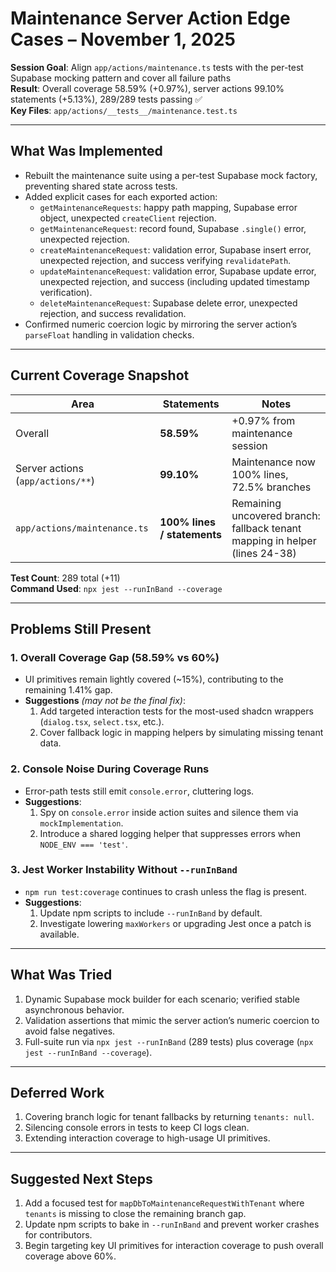 # Maintenance Server Action Edge Cases – November 1, 2025

**Session Goal**: Align `app/actions/maintenance.ts` tests with the per-test Supabase mocking pattern and cover all failure paths  
**Result**: Overall coverage 58.59% (+0.97%), server actions 99.10% statements (+5.13%), 289/289 tests passing ✅  
**Key Files**: `app/actions/__tests__/maintenance.test.ts`

---

## What Was Implemented

- Rebuilt the maintenance suite using a per-test Supabase mock factory, preventing shared state across tests.
- Added explicit cases for each exported action:
  - `getMaintenanceRequests`: happy path mapping, Supabase error object, unexpected `createClient` rejection.
  - `getMaintenanceRequest`: record found, Supabase `.single()` error, unexpected rejection.
  - `createMaintenanceRequest`: validation error, Supabase insert error, unexpected rejection, and success verifying `revalidatePath`.
  - `updateMaintenanceRequest`: validation error, Supabase update error, unexpected rejection, and success (including updated timestamp verification).
  - `deleteMaintenanceRequest`: Supabase delete error, unexpected rejection, and success revalidation.
- Confirmed numeric coercion logic by mirroring the server action’s `parseFloat` handling in validation checks.

---

## Current Coverage Snapshot

| Area | Statements | Notes |
|------|------------|-------|
| Overall | **58.59%** | +0.97% from maintenance session |
| Server actions (`app/actions/**`) | **99.10%** | Maintenance now 100% lines, 72.5% branches |
| `app/actions/maintenance.ts` | **100% lines / statements** | Remaining uncovered branch: fallback tenant mapping in helper (lines 24-38) |

**Test Count**: 289 total (+11)  
**Command Used**: `npx jest --runInBand --coverage`

---

## Problems Still Present

### 1. Overall Coverage Gap (58.59% vs 60%)
- UI primitives remain lightly covered (~15%), contributing to the remaining 1.41% gap.
- **Suggestions** *(may not be the final fix)*:
  1. Add targeted interaction tests for the most-used shadcn wrappers (`dialog.tsx`, `select.tsx`, etc.).
  2. Cover fallback logic in mapping helpers by simulating missing tenant data.

### 2. Console Noise During Coverage Runs
- Error-path tests still emit `console.error`, cluttering logs.
- **Suggestions**:
  1. Spy on `console.error` inside action suites and silence them via `mockImplementation`.
  2. Introduce a shared logging helper that suppresses errors when `NODE_ENV === 'test'`.

### 3. Jest Worker Instability Without `--runInBand`
- `npm run test:coverage` continues to crash unless the flag is present.
- **Suggestions**:
  1. Update npm scripts to include `--runInBand` by default.
  2. Investigate lowering `maxWorkers` or upgrading Jest once a patch is available.

---

## What Was Tried

1. Dynamic Supabase mock builder for each scenario; verified stable asynchronous behavior.
2. Validation assertions that mimic the server action’s numeric coercion to avoid false negatives.
3. Full-suite run via `npx jest --runInBand` (289 tests) plus coverage (`npx jest --runInBand --coverage`).

---

## Deferred Work

1. Covering branch logic for tenant fallbacks by returning `tenants: null`.
2. Silencing console errors in tests to keep CI logs clean.
3. Extending interaction coverage to high-usage UI primitives.

---

## Suggested Next Steps

1. Add a focused test for `mapDbToMaintenanceRequestWithTenant` where `tenants` is missing to close the remaining branch gap.
2. Update npm scripts to bake in `--runInBand` and prevent worker crashes for contributors.
3. Begin targeting key UI primitives for interaction coverage to push overall coverage above 60%.
